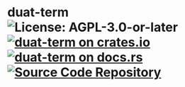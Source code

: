 # duat-term ![License: AGPL-3.0-or-later](https://img.shields.io/badge/license-AGPL--3.0--or--later-blue) [![duat-term on crates.io](https://img.shields.io/crates/v/duat-term)](https://crates.io/crates/duat-term) [![duat-term on docs.rs](https://docs.rs/duat-term/badge.svg)](https://docs.rs/duat-term) [![Source Code Repository](https://img.shields.io/badge/Code-On%20GitHub-blue?logo=GitHub)](https://github.com/AhoyISki/duat/tree/master/duat-term)


